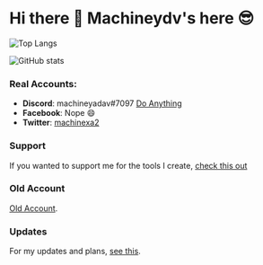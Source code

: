# Hi there 👋 Machineydv's here :sunglasses: 
![Top Langs](https://github-readme-stats.vercel.app/api/top-langs/?username=machineydv&layout=compact&theme=github_dark&hide=css,scss,makefile,dockerfile)

![GitHub stats](https://github-readme-stats.vercel.app/api?username=machineydv&show_icons=true&theme=github_dark)

### Real Accounts:
* **Discord**: machineyadav#7097 [Do Anything](https://discord.gg/ejcswge)
* **Facebook**: Nope 😄
* **Twitter**: [machinexa2](https://twitter.com/machinexa2)

### Support 
If you wanted to support me for the tools I create, [check this out](https://github.com/machineydv/machineydv/blob/master/SUPPORT.md)

### Old Account
[Old Account](https://github.com/machineydv/machineydv/blob/master/NUKED.md).

### Updates
For my updates and plans, [see this](https://github.com/machineydv/machineydv/blob/master/UPDATES.md).

